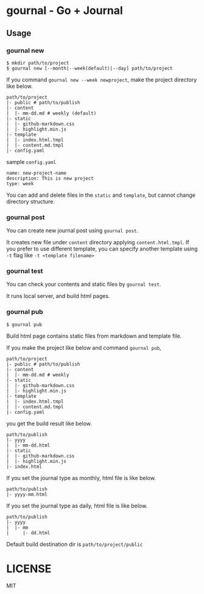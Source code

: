 # gournal - Go + Journal

## Usage

### gournal new

```
$ mkdir path/to/project
$ gournal new [--month|--week(default)|--day] path/to/project
```

If you command `gournal new --week newproject`, make the project directory like below.

```
path/to/project
|- public # path/to/publish
|- content
|  |- mm-dd.md # weekly (default)
|- static
|  |- github-markdown.css
|  |- highlight.min.js
|- template
|  |- index.html.tmpl
|  |- content.md.tmpl
|- config.yaml
```

sample `config.yaml`

```
name: new-project-name
description: This is new project
type: week
```

You can add and delete files in the `static` and `template`, but cannot change directory structure.

### gournal post

You can create new journal post using `gournal post`.

It creates new file under `content` directory applying `content.html.tmpl`.
If you prefer to use different template, you can specify another template using `-t` flag like `-t <template filename>`

### gournal test

You can check your contents and static files by `gournal test`.

It runs local server, and build html pages.

### gournal pub

```
$ gournal pub
```

Build html page contains static files from markdown and template file.

If you make the project like below and command `gournal pub`,

```
path/to/project
|- public # path/to/publish
|- content
|  |- mm-dd.md # weekly
|- static
|  |- github-markdown.css
|  |- highlight.min.js
|- template
|  |- index.html.tmpl
|  |- content.md.tmpl
|- config.yaml
```

you get the build result like below.

```
path/to/publish
|- yyyy
|  |- mm-dd.html
|- static
|  |- github-markdown.css
|  |- highlight.min.js
|- index.html
```

If you set the journal type as monthly, html file is like below.

```
path/to/publish
|- yyyy-mm.html
```

If you set the journal type as daily, html file is like below.

```
path/to/publish
|- yyyy
|  |- mm
|     |- dd.html
```

Default build destination dir is `path/to/project/public`

# LICENSE

MIT
